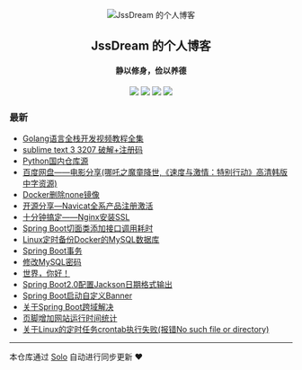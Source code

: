 <p align="center"><img alt="JssDream 的个人博客" src="https://img.hacpai.com/avatar/1557586345620_1565678132090.png"></p><h2 align="center">
JssDream 的个人博客
</h2>

<h4 align="center">静以修身，俭以养德</h4>
<p align="center"><a title="JssDream 的个人博客" target="_blank" href="https://github.com/JssDream/solo-blog"><img src="https://img.shields.io/github/last-commit/JssDream/solo-blog.svg?style=flat-square&color=FF9900"></a>
<a title="GitHub repo size in bytes" target="_blank" href="https://github.com/JssDream/solo-blog"><img src="https://img.shields.io/github/repo-size/JssDream/solo-blog.svg?style=flat-square"></a>
<a title="Solo Version" target="_blank" href="https://github.com/b3log/solo/releases"><img src="https://img.shields.io/badge/solo-3.6.5-f1e05a.svg?style=flat-square&color=blueviolet"></a>
<a title="Hits" target="_blank" href="https://github.com/b3log/hits"><img src="https://hits.b3log.org/JssDream/solo-blog.svg"></a></p>

### 最新

* [Golang语言全栈开发视频教程全集](https://hjava.cn/articles/2019/09/27/1569578348835.html)
* [sublime text 3 3207 破解+注册码](https://hjava.cn/articles/2019/09/26/1569491521771.html)
* [Python国内仓库源](https://hjava.cn/articles/2019/09/21/1569059862194.html)
* [百度网盘——电影分享(哪吒之魔童降世,《速度与激情：特别行动》高清韩版中字资源)](https://hjava.cn/articles/2019/09/21/1569038940574.html)
* [Docker删除none镜像](https://hjava.cn/articles/2019/09/19/1568896011749.html)
* [开源分享—Navicat全系产品注册激活](https://hjava.cn/articles/2019/09/11/1568201889402.html)
* [十分钟搞定——Nginx安装SSL](https://hjava.cn/articles/2019/09/03/1567514885863.html)
* [Spring Boot切面类添加接口调用耗时](https://hjava.cn/articles/2019/08/28/1566992344180.html)
* [Linux定时备份Docker的MySQL数据库](https://hjava.cn/articles/2019/08/28/1566980010076.html)
* [Spring Boot事务](https://hjava.cn/articles/2019/08/27/1566901901979.html)
* [修改MySQL密码](https://hjava.cn/articles/2019/08/27/1566878096384.html)
* [世界，你好！](https://hjava.cn/hello-solo)
* [Spring Boot2.0配置Jackson日期格式输出](https://hjava.cn/articles/2019/08/23/1566533019629.html)
* [Spring Boot启动自定义Banner](https://hjava.cn/articles/2019/08/20/1566281280069.html)
* [关于Spring Boot跨域解决](https://hjava.cn/articles/2019/08/14/1565775617177.html)
* [页脚增加网站运行时间统计](https://hjava.cn/articles/2019/08/13/1565684501665.html)
* [关于Linux的定时任务crontab执行失败(报错No such file or directory)](https://hjava.cn/articles/2019/08/13/1565669241375.html)



---

本仓库通过 [Solo](https://github.com/b3log/solo) 自动进行同步更新 ❤️ 